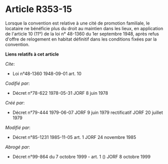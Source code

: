 # Article R353-15

Lorsque la convention est relative à une cité de promotion familiale, le locataire ne bénéficie plus du droit au maintien
dans les lieux, en application de l'article 10 (11°) de la loi n° 48-1360 du 1er septembre 1948, après refus d'offre de
relogement en habitat définitif dans les conditions fixées par la convention.

**Liens relatifs à cet article**

_Cite_:

  - Loi n°48-1360 1948-09-01 art. 10

_Codifié par_:

  - Décret n°78-622 1978-05-31 JORF 8 juin 1978

_Créé par_:

  - Décret n°79-444 1979-06-07 JORF 9 juin 1979 rectificatif JORF 20 juillet 1979

_Modifié par_:

  - Décret n°85-1231 1985-11-05 art. 1 JORF 24 novembre 1985

_Abrogé par_:

  - Décret n°99-864 du 7 octobre 1999 - art. 1 () JORF 8 octobre 1999
